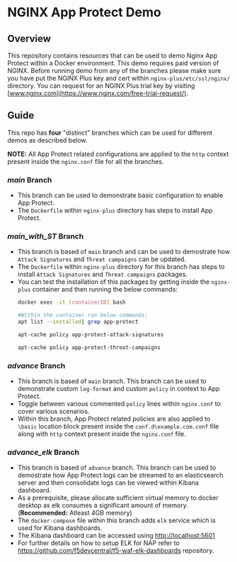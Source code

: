 # NGINX App Protect Demo

## Overview

This repository contains resources that can be used to demo Nginx App Protect within a Docker environment. This demo requires paid version of NGINX. Before running demo from any of the branches please make sure you have put the NGINX Plus key and cert within `nginx-plus/etc/ssl/nginx/` directory. You can request for an NGINX Plus trial key by visiting [www.nginx.com](https://www.nginx.com/free-trial-request/).

## Guide

This repo has **four** "distinct" branches which can be used for different demos as described below.

**NOTE:** All App Protect related configurations are applied to the `http` context present inside the `nginx.conf` file for all the branches.

### ***main* Branch** 
- This branch can be used to demonstrate basic configuration to enable App Protect. 
- The `Dockerfile` within `nginx-plus` directory has steps to install App Protect.
  
### ***main_with_ST* Branch**
- This branch is based of `main` branch and can be used to demostrate how `Attack Signatures` and `Threat campaigns` can be updated.
- The `Dockerfile` within `nginx-plus` directory for this branch has steps to install `Attack Signatures` and `Threat campaigns` packages.
- You can test the installation of this packages by getting inside the `nginx-plus` container and then running the below commands:
  ```bash
  docker exec -it [containerID] bash

  #Within the container run below commands:
  apt list --installed| grep app-protect

  apt-cache policy app-protect-attack-signatures

  apt-cache policy app-protect-threat-campaigns  
  ```

### ***advance* Branch**
- This branch is based of `main` branch. This branch can be used to demonstrate custom `log-format` and custom `policy` in context to App Protect.
- Toggle between various commented `policy` lines within `nginx.conf` to cover various scenarios.
- Within this branch, App Protect related policies are also applied to `\basic` location block present inside the `conf.d\example.com.conf` file along with `http` context present inside the `nginx.conf` file.

### ***advance_elk* Branch**
- This branch is based of `advance` branch. This branch can be used to demostrate how App Protect logs can be streamed to an elasticsearch server and then consolidate logs can be viewed within Kibana dashboard.
- As a prerequisite, please allocate sufficient virtual memory to docker desktop as elk consumes a significant amount of memory. (**Recommended:** Atleast 4GB memory)
- The `docker-compose` file within this branch adds `elk` service which is used for Kibana dashboards.
- The Kibana dashboard can be accessed using [http://localhost:5601](http://localhost:5601/)
- For further details on how to setup ELK for NAP refer to https://github.com/f5devcentral/f5-waf-elk-dashboards repository.

